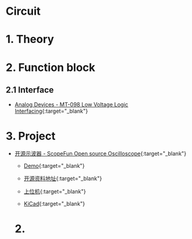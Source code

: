 Circuit
==

# 1. Theory

# 2. Function block

## 2.1 Interface

- [Analog Devices - MT-098 Low Voltage Logic Interfacing](https://www.analog.com/media/en/training-seminars/tutorials/MT-098.pdf){:target="_blank"}

# 3. Project


- [开源示波器 - ScopeFun Open source Oscilloscope](https://blog.csdn.net/qq_38376586/article/details/90735013?utm_medium=distribute.pc_relevant.none-task-blog-BlogCommendFromMachineLearnPai2-1.channel_param&depth_1-utm_source=distribute.pc_relevant.none-task-blog-BlogCommendFromMachineLearnPai2-1.channel_param){:target="_blank"}

    - [Demo](https://www.youtube.com/watch?v=mdjJTs8R46g){:target="_blank"}

    - [开源资料地址](https://gitlab.com/scopefun){:target="_blank"}

    - [上位机](https://www.scopefun.com/download){:target="_blank"}

    - [KiCad](https://kicad-pcb.org/download/){:target="_blank"}

    # 2.